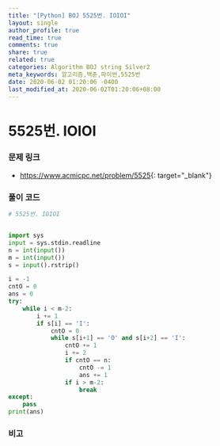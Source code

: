 ```yaml
---
title: "[Python] BOJ 5525번. IOIOI"
layout: single
author_profile: true
read_time: true
comments: true
share: true
related: true
categories: Algorithm BOJ string Silver2
meta_keywords: 알고리즘,백준,파이썬,5525번
date: 2020-06-02 01:20:06 -0400
last_modified_at: 2020-06-02T01:20:06+08:00
---
```


# 5525번. IOIOI

### 문제 링크
- <https://www.acmicpc.net/problem/5525>{: target="\_blank"}

### 풀이 코드

```python
# 5525번. IOIOI


import sys
input = sys.stdin.readline
n = int(input())
m = int(input())
s = input().rstrip()

i = -1
cntO = 0
ans = 0
try:
    while i < m-2:
        i += 1
        if s[i] == 'I':
            cntO = 0
            while s[i+1] == 'O' and s[i+2] == 'I':
                cntO += 1
                i += 2
                if cntO == n:
                    cntO -= 1
                    ans += 1
                if i > m-2:
                    break
except:
    pass
print(ans)
```

### 비고